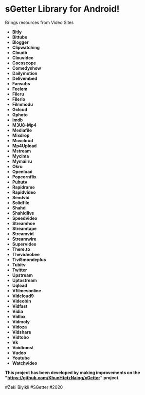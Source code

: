 # sGetter Library for Android!  

Brings resources from Video Sites

 - **Bitly**
 - **Bittube**
 - **Blogger**  
 - **Clipwatching**  
 - **Cloudb**  
 - **Clouvideo**
 - **Cocoscope**
 - **Comedyshow**  
 - **Dailymotion**  
 - **Delivembed**
 - **Fansubs**
 - **Feelem**  
 - **Fileru**
 - **Filerio**
 - **Filmmodu**  
 - **Gcloud** 
 - **Gphoto**   
 - **Imdb**  
 - **M3U8-Mp4**  
 - **Mediafile**  
 - **Mixdrop**  
 - **Movcloud**
 - **Mp4Upload**
 - **Mstream**  
 - **Mycima**  
 - **Mymailru**  
 - **Okru**  
 - **Openload**
 - **Popcornflix**
 - **Puhutv**  
 - **Rapidrame**
 - **Rapidvideo**   
 - **Sendvid**
 - **Solidfile**
 - **Shahd**  
 - **Shahidlive**  
 - **Speedvideo**  
 - **Streamhoe**
 - **Streamtape**
 - **Streamvid**  
 - **Streamwire**  
 - **Supervideo**  
 - **There.to**  
 - **Thevideobee**  
 - **Tivi5mondeplus**  
 - **Tubitv**  
 - **Twitter**  
 - **Upstream**  
 - **Uptostream**  
 - **Uqload**  
 - **Vfilmesonline**  
 - **Vidcloud9**  
 - **Videobin**  
 - **Vidfast**  
 - **Vidia**  
 - **Vidlox**  
 - **Vidmoly**  
 - **Vidoza**  
 - **Vidshare**  
 - **Vidtobo** 
 - **Vk**   
 - **Voidboost**
 - **Vudeo**
 - **Youtube**  
 - **Watchvideo** 

**This project has been developed by making improvements on the "https://github.com/KhunHtetzNaing/xGetter" project.**

#Zeki Biyikli #SGetter #2020

